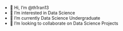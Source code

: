 
- 👋 Hi, I’m @th1ran13
- 👀 I’m interested in Data Science
- 🌱 I’m currently Data Science Undergraduate
- 💞️ I’m looking to collaborate on Data Science Projects

<!---
th1ran13/th1ran13 is a ✨ special ✨ repository because its `README.md` (this file) appears on your GitHub profile.
You can click the Preview link to take a look at your changes.
--->
